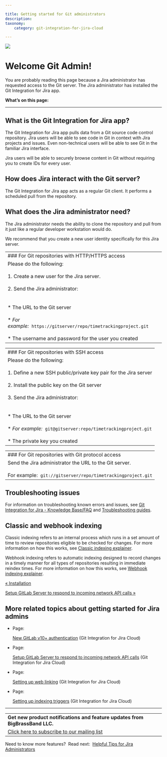 ```yaml
---

title: Getting started for Git administrators
description:
taxonomy:
    category: git-integration-for-jira-cloud

---
```

![](https://bigbrassband.atlassian.net/wiki/download/attachments/1923023183/bbb-overview.png?version=1&modificationDate=1630063544665&cacheVersion=1&api=v2)

# Welcome Git Admin!

You are probably reading this page because a Jira administrator has requested access to the Git server. The Jira administrator has installed the Git Integration for Jira app.

**What’s on this page:**

* * *

## What is the Git Integration for Jira app?

The Git Integration for Jira app pulls data from a Git source code control repository. Jira users will be able to see code in Git in context with Jira projects and issues. Even non-technical users will be able to see Git in the familiar Jira interface.

Jira users will be able to securely browse content in Git without requiring you to create IDs for every user.

## How does Jira interact with the Git server?

The Git Integration for Jira app acts as a regular Git client. It performs a scheduled pull from the repository.

## What does the Jira administrator need?

The Jira administrator needs the ability to clone the repository and pull from it just like a regular developer workstation would do.

We recommend that you create a new user identity specifically for this Jira server.

|     |
| --- |
| ### For Git repositories with HTTP/HTTPS access |
| Please do the following:<br><br>1.  Create a new user for the Jira server.<br>    <br>2.  Send the Jira administrator:<br>    <br><br>*   The URL to the Git server<br>    <br>*   _For example:_  `https://gitserver/repo/timetrackingproject.git`<br>    <br>*   The username and password for the user you created |

|     |
| --- |
| ### For Git repositories with SSH access |
| Please do the following:<br><br>1.  Define a new SSH public/private key pair for the Jira server<br>    <br>2.  Install the public key on the Git server<br>    <br>3.  Send the Jira administrator:<br>    <br><br>*   The URL to the Git server<br>    <br>*   _For example:_  `git@gitserver:repo/timetrackingproject.git`<br>    <br>*   The private key you created |

|     |
| --- |
| ### For Git repositories with Git protocol access |
| Send the Jira administrator the URL to the Git server.<br><br>For example:  `git://gitserver/repo/timetrackingproject.git` |

## Troubleshooting issues

For information on troubleshooting known errors and issues, see [Git Integration for Jira - Knowledge Base/FAQ](https://bigbrassband.com/faqs-sel.html) and [Troubleshooting guides](/wiki/spaces/GITSERVER/pages/128221244/Troubleshooting+articles).

## Classic and webhook indexing

Classic indexing refers to an internal process which runs in a set amount of time to review repositories eligible to be checked for changes. For more information on how this works, see [Classic indexing explainer](/wiki/spaces/GITCLOUD/pages/183369754/Classic+Indexing+Explainer).

Webhook indexing refers to automatic indexing designed to record changes in a timely manner for all types of repositories resulting in immediate reindex times. For more information on how this works, see [Webhook indexing explainer](/wiki/spaces/GITCLOUD/pages/1422819484/Webhook+Indexing+Explainer).

[« Installation](/git-integration-for-jira-cloud/Installation)

[Setup GitLab Server to respond to incoming network API calls »](/wiki/spaces/GITCLOUD/pages/1923023297/Setup+GitLab+Server+to+respond+to+incoming+network+API+calls)

## More related topics about getting started for Jira admins

*   Page:

    [New GitLab v10+ authentication](/wiki/spaces/GITCLOUD/pages/1923023311) (Git Integration for Jira Cloud)

*   Page:

    [Setup GitLab Server to respond to incoming network API calls](/wiki/spaces/GITCLOUD/pages/1923023297/Setup+GitLab+Server+to+respond+to+incoming+network+API+calls) (Git Integration for Jira Cloud)

*   Page:

    [Setting up web linking](/wiki/spaces/GITCLOUD/pages/1923023467/Setting+up+web+linking) (Git Integration for Jira Cloud)

*   Page:

    [Setting up indexing triggers](/wiki/spaces/GITCLOUD/pages/1923023481/Setting+up+indexing+triggers) (Git Integration for Jira Cloud)


* * *

|     |
| --- |
| **Get new product notifications and feature updates from BigBrassBand LLC.** |
| [Click here to subscribe to our mailing list](http://eepurl.com/hhfbwz) |

Need to know more features?  Read next:  [Helpful Tips for Jira Administrators](https://bigbrassband.com/tips-for-jira-admins.html)